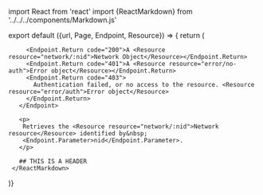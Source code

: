 import React from 'react'
import {ReactMarkdown} from '../../../components/Markdown.js'

export default ({url, Page, Endpoint, Resource}) => {
  return (
     <ReactMarkdown>
       <Endpoint
         url={url}
         group="device"
         method="put"
         path="/device/:network/:device">

         <Endpoint.Return code="200">A <Resource resource="network/:nid">Network Object</Resource></Endpoint.Return>
         <Endpoint.Return code="401">A <Resource resource="error/no-auth">Error object</Resource></Endpoint.Return>
         <Endpoint.Return code="403">
           Authentication failed, or no access to the resource. <Resource resource="error/auth">Error object</Resource>
         </Endpoint.Return>
       </Endpoint>

       <p>
        Retrieves the <Resource resource="network/:nid">Network resource</Resource> identified by&nbsp;
        <Endpoint.Parameter>nid</Endpoint.Parameter>.
       </p>

       ## THIS IS A HEADER
     </ReactMarkdown>
)}

